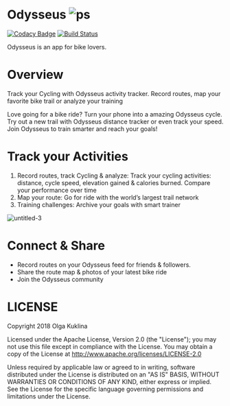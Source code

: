 # Odysseus ![ps](https://user-images.githubusercontent.com/6971421/39963100-3894c8cc-5617-11e8-87f8-04d8d680ba2a.png) 

[![Codacy Badge](https://api.codacy.com/project/badge/Grade/e64c151f23324e1087189add811b4662)](https://www.codacy.com/app/OlgaKuklina/Odysseus?utm_source=github.com&amp;utm_medium=referral&amp;utm_content=OlgaKuklina/Odysseus&amp;utm_campaign=Badge_Grade) [![Build Status](https://travis-ci.org/OlgaKuklina/Odysseus.svg?branch=master)](https://travis-ci.org/OlgaKuklina/Odysseus)

Odysseus is an app for bike lovers.

Overview
======
Track your Cycling with Odysseus activity tracker. Record routes, map your favorite bike trail or analyze your training 

Love going for a bike ride? Turn your phone into a amazing Odysseus cycle. Try out a new trail with Odysseus distance tracker or even track your speed. Join Odysseus to train smarter and reach your goals!

Track your Activities
======
1. Record routes, track Cycling & analyze: Track your cycling activities: distance, cycle speed, elevation gained & calories burned. Compare your performance over time
2. Map your route: Go for ride with the world’s largest trail network
3. Training challenges: Archive your goals with smart trainer


![untitled-3](https://user-images.githubusercontent.com/6971421/39964211-5238e3e0-5634-11e8-91b0-9dccef7bb983.png)

Connect & Share
======
- Record routes on your Odysseus feed for friends & followers. 
- Share the route map & photos of your latest bike ride
- Join the Odysseus community

LICENSE
======

Copyright 2018 Olga Kuklina

Licensed under the Apache License, Version 2.0 (the "License"); you may not use this file except in compliance with the License. You may obtain a copy of the License at http://www.apache.org/licenses/LICENSE-2.0

Unless required by applicable law or agreed to in writing, software distributed under the License is distributed on an "AS IS" BASIS, WITHOUT WARRANTIES OR CONDITIONS OF ANY KIND, either express or implied. See the License for the specific language governing permissions and limitations under the License.
